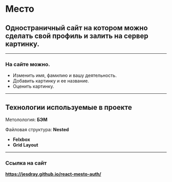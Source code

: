 # **Место**

## Одностраничный сайт на котором можно сделать свой профиль и залить на сервер картинку.
---
### **На сайте можно.**
 - Изменить имя, фамилию и вашу деятельность.
 - Добавить картинку и ее название.
 - Оценить картинку.
---
## **Технологии используемые в проекте**

Метолология: **БЭМ**

Файловая структура: **Nested**

  - **Felxbox**
  - **Grid Layout**
---
### **Ссылка на сайт**

**https://jesdray.github.io/react-mesto-auth/**